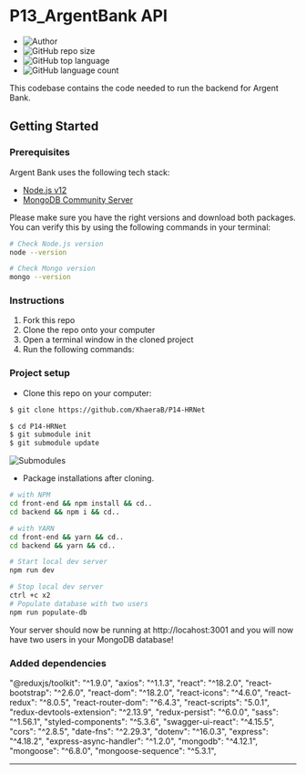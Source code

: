 # P13_ArgentBank API

- ![Author](<https://img.shields.io/badge/Author-Khaera Belkadi-">)
- ![GitHub repo size](<https://img.shields.io/github/repo-size/KhaeraB/P14-HRNet>)  
- ![GitHub top language](https://img.shields.io/github/languages/top/KhaeraB/P14-HRNet)
- ![GitHub language count](https://img.shields.io/github/languages/count/KhaeraB/P14-HRNet)


This codebase contains the code needed to run the backend for Argent Bank.

## Getting Started

### Prerequisites

Argent Bank uses the following tech stack:

- [Node.js v12](https://nodejs.org/en/)
- [MongoDB Community Server](https://www.mongodb.com/try/download/community)

Please make sure you have the right versions and download both packages. You can verify this by using the following commands in your terminal:

```bash
# Check Node.js version
node --version

# Check Mongo version
mongo --version
```

### Instructions

1. Fork this repo
1. Clone the repo onto your computer
1. Open a terminal window in the cloned project
1. Run the following commands:

### Project setup

- Clone this repo on your computer:

````bash
$ git clone https://github.com/KhaeraB/P14-HRNet

$ cd P14-HRNet
$ git submodule init
$ git submodule update
````
![Submodules](https://img.shields.io/badge/dependencies-submodules-orange)
- Package installations after cloning.

```bash
# with NPM
cd front-end && npm install && cd..    
cd backend && npm i && cd..     

# with YARN
cd front-end && yarn && cd..    
cd backend && yarn && cd..   

# Start local dev server
npm run dev

# Stop local dev server
ctrl +c x2
# Populate database with two users
npm run populate-db
```

Your server should now be running at http://locahost:3001 and you will now have two users in your MongoDB database!

### Added dependencies

  "@reduxjs/toolkit": "^1.9.0",
    "axios": "^1.1.3",
    "react": "^18.2.0",
    "react-bootstrap": "^2.6.0",
    "react-dom": "^18.2.0",
    "react-icons": "^4.6.0",
    "react-redux": "^8.0.5",
    "react-router-dom": "^6.4.3",
    "react-scripts": "5.0.1",
    "redux-devtools-extension": "^2.13.9",
    "redux-persist": "^6.0.0",
    "sass": "^1.56.1",
    "styled-components": "^5.3.6",
    "swagger-ui-react": "^4.15.5", 
    "cors": "^2.8.5",
    "date-fns": "^2.29.3",
    "dotenv": "^16.0.3",
    "express": "^4.18.2",
    "express-async-handler": "^1.2.0",
    "mongodb": "^4.12.1",
    "mongoose": "^6.8.0",
    "mongoose-sequence": "^5.3.1",

---
   



